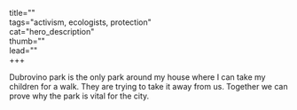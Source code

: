 title=""  
tags="activism, ecologists, protection"  
cat="hero_description"  
thumb=""  
lead=""  
+++

Dubrovino park is the only park around my house where I can take my children for a walk. They are trying to take it away from us. Together we can prove why the park is vital for the city.
